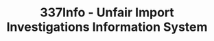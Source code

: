 ---
bigquery: https://console.cloud.google.com/bigquery?p=patents-public-data&d=usitc_investigations&page=dataset&project=sheets-management-319211
citation: US International Trade Commission 337Info Unfair Import Investigations Information
  System
contributors: US International Trade Comission
cost: None
description: US International Trade Commission 337Info Unfair Import Investigations
  Information System contains data on investigations done under Section 337. Section
  337 declares the infringement of certain statutory intellectual property rights
  and other forms of unfair competition in import trade to be unlawful practices.
  Most Section 337 investigations involve allegations of patent or registered trademark
  infringement.
documentation: FAQ and tutorial available on the site
last_edit: 04/10/2022, 18:00:08
location: https://pubapps2.usitc.gov/337external/
maintained_by: US International Trade Comission
schema_fields:
- lastUpdated
- aljAssigned
- targetDate
- patentNumbers
- finalIdOnViolationDue
- currentStatus
- trademarkNumbers
- issueDateOtherNonFinal
- investigationTermDate
- cafcAppeals
- teoIdIssueDate
- title
- finalIdOnViolationIssue
- ouiiAttorney
- internalRemand
- endDateMarkmanHearing
- actualStartDateEvidHear
- htsNumbers
- dateComplaintFiled
- investigationType
- markmanHearing
- scheduledStartDateEvidHear
- investigationNo
- patentNumber
- teoIdDueDate
- actualEndDateEvidHear
- gcAttorney
- dateOfPublicationFrNotice
- teoReliefGranted
- complainant
- dateCreated
- publication_number
- finalDetNoViolation
- ouiiParticipation
- currentActiveALJ
- teoProceedingInvolved
- copyrightNumbers
- id
- scheduledEndDateEvidHear
- respondent
- docketNo
- invUnfairAct
- startDateMarkmanHearing
- finalDetViolation
shortname: unfair_import_investigations
tags:
- import
- legal
- trade
timeframe: 2008-2021 (prior to 2008 downloadable as a JSON file)
title: 337Info - Unfair Import Investigations Information System
uuid: 2721f5ec-e599-4890-9265-9706719fc71e
---